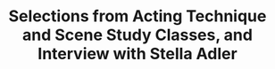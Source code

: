 ---
layout: manifest
title: Selections from Acting Technique and Scene Study Classes, and Interview with
  Stella Adler
manifest_name: selections-from-acting-technique-and-scene-study-classes-and-interview-with-stella-adler

---